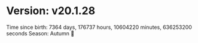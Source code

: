 # Version: v20.1.28
Time since birth: 7364 days, 176737 hours, 10604220 minutes, 636253200 seconds
Season: Autumn 🍁
